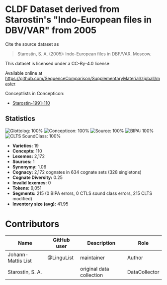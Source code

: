 # CLDF Dataset derived from Starostin's "Indo-European files in DBV/VAR" from 2005

Cite the source dataset as

> Starostin, S. A. (2005): Indo-European files in DBF/VAR. Moscow.

This dataset is licensed under a CC-By-4.0 license

Available online at https://github.com/SequenceComparison/SupplementaryMaterial/zipball/master


Conceptlists in Concepticon:
- [Starostin-1991-110](https://concepticon.clld.org/contributions/Starostin-1991-110)
## Statistics


![Glottolog: 100%](https://img.shields.io/badge/Glottolog-100%25-brightgreen.svg "Glottolog: 100%")
![Concepticon: 100%](https://img.shields.io/badge/Concepticon-100%25-brightgreen.svg "Concepticon: 100%")
![Source: 100%](https://img.shields.io/badge/Source-100%25-brightgreen.svg "Source: 100%")
![BIPA: 100%](https://img.shields.io/badge/BIPA-100%25-brightgreen.svg "BIPA: 100%")
![CLTS SoundClass: 100%](https://img.shields.io/badge/CLTS%20SoundClass-100%25-brightgreen.svg "CLTS SoundClass: 100%")

- **Varieties:** 19
- **Concepts:** 110
- **Lexemes:** 2,172
- **Sources:** 1
- **Synonymy:** 1.06
- **Cognacy:** 2,172 cognates in 634 cognate sets (328 singletons)
- **Cognate Diversity:** 0.25
- **Invalid lexemes:** 0
- **Tokens:** 9,051
- **Segments:** 215 (0 BIPA errors, 0 CTLS sound class errors, 215 CLTS modified)
- **Inventory size (avg):** 41.95

# Contributors

Name | GitHub user | Description | Role
--- | --- | --- | ---
Johann-Mattis List | @LinguList | maintainer | Author
Starostin, S. A. | | original data collection | DataCollector 
 


